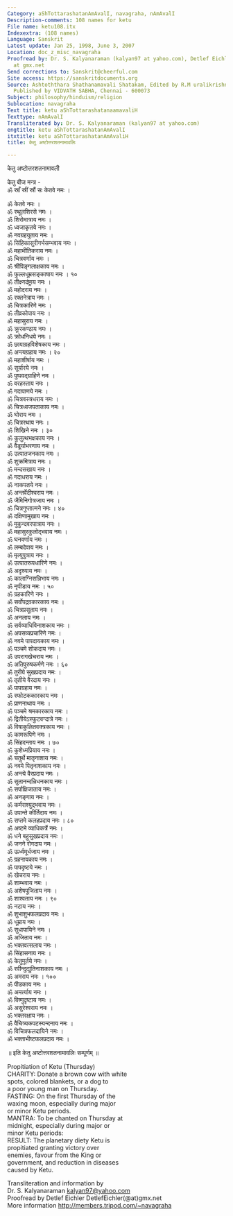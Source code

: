 ```yaml
---
Category: aShTottarashatanAmAvalI, navagraha, nAmAvalI
Description-comments: 108 names for ketu
File name: ketu108.itx
Indexextra: (108 names)
Language: Sanskrit
Latest update: Jan 25, 1998, June 3, 2007
Location: doc_z_misc_navagraha
Proofread by: Dr. S. Kalyanaraman (kalyan97 at yahoo.com), Detlef Eichler DetlefEichler
  at gmx.net
Send corrections to: Sanskrit@cheerful.com
Site access: https://sanskritdocuments.org
Source: Ashtoththara Shathanamavali Shatakam, Edited by R.M uralikrishna Srowthigal,
  Published by VIDVATH SABHA, Chennai - 600073
Subject: philosophy/hinduism/religion
Sublocation: navagraha
Text title: ketu aShTottarashatanaamavaliH
Texttype: nAmAvalI
Transliterated by: Dr. S. Kalyanaraman (kalyan97 at yahoo.com)
engtitle: ketu aShTottarashatanAmAvalI
itxtitle: ketu aShTottarashatanAmAvaliH
title: केतु अष्टोत्तरशतनामावलिः

---
```

  
 केतु अष्टोत्तरशतनामावली   
  
केतु बीज मन्त्र -  
ॐ स्राँ स्रीं स्रौं सः केतवे नमः ।  
  
ॐ केतवे नमः ।  
ॐ स्थूलशिरसे नमः ।  
ॐ शिरोमात्राय नमः ।  
ॐ ध्वजाकृतये नमः ।  
ॐ नवग्रहयुताय नमः ।  
ॐ सिंहिकासुरीगर्भसम्भवाय नमः ।  
ॐ महाभीतिकराय नमः ।  
ॐ चित्रवर्णाय नमः ।  
ॐ श्रीपिङ्गलाक्षकाय नमः ।  
ॐ फुल्लधूम्रसङ्काषाय नमः । १०  
ॐ तीक्ष्णदंष्ट्राय नमः ।  
ॐ महोदराय नमः ।  
ॐ रक्तनेत्राय नमः ।  
ॐ चित्रकारिणे नमः ।  
ॐ तीव्रकोपाय नमः ।  
ॐ महासुराय नमः ।  
ॐ क्रूरकण्ठाय नमः ।  
ॐ क्रोधनिधये नमः ।  
ॐ छायाग्रहविशेषकाय नमः ।  
ॐ अन्त्यग्रहाय नमः । २०  
ॐ महाशीर्षाय नमः ।  
ॐ सूर्यारये नमः ।  
ॐ पुष्पवद्ग्राहिणे नमः ।  
ॐ वरहस्ताय नमः ।  
ॐ गदापाणये नमः ।  
ॐ चित्रवस्त्रधराय नमः ।  
ॐ चित्रध्वजपताकाय नमः ।  
ॐ घोराय नमः ।  
ॐ चित्ररथाय नमः ।  
ॐ शिखिने नमः । ३०  
ॐ कुलुत्थभक्षकाय नमः ।  
ॐ वैडूर्याभरणाय नमः ।  
ॐ उत्पातजनकाय नमः ।  
ॐ शुक्रमित्राय नमः ।  
ॐ मन्दसखाय नमः ।  
ॐ गदाधराय नमः ।  
ॐ नाकपतये नमः ।  
ॐ अन्तर्वेदीश्वराय नमः ।  
ॐ जैमिनिगोत्रजाय नमः ।  
ॐ चित्रगुप्तात्मने नमः । ४०  
ॐ दक्षिणामुखाय नमः ।  
ॐ मुकुन्दवरपात्राय नमः ।  
ॐ महासुरकुलोद्भवाय नमः ।  
ॐ घनवर्णाय नमः ।  
ॐ लम्बदेवाय नमः ।  
ॐ मृत्युपुत्राय नमः ।  
ॐ उत्पातरूपधारिणे नमः ।  
ॐ अदृश्याय नमः ।  
ॐ कालाग्निसन्निभाय नमः ।  
ॐ नृपीडाय नमः । ५०  
ॐ ग्रहकारिणे नमः ।  
ॐ सर्वोपद्रवकारकाय नमः ।  
ॐ चित्रप्रसूताय नमः ।  
ॐ अनलाय नमः ।  
ॐ सर्वव्याधिविनाशकाय नमः ।  
ॐ अपसव्यप्रचारिणे नमः ।  
ॐ नवमे पापदायकाय नमः ।  
ॐ पञ्चमे शोकदाय नमः ।  
ॐ उपरागखेचराय नमः ।  
ॐ अतिपुरुषकर्मणे नमः । ६०  
ॐ तुरीये सुखप्रदाय नमः ।  
ॐ तृतीये वैरदाय नमः ।  
ॐ पापग्रहाय नमः ।  
ॐ स्फोटककारकाय नमः ।  
ॐ प्राणनाथाय नमः ।  
ॐ पञ्चमे श्रमकारकाय नमः ।  
ॐ द्वितीयेऽस्फुटवग्दात्रे नमः ।  
ॐ विषाकुलितवक्त्रकाय नमः ।  
ॐ कामरूपिणे नमः ।  
ॐ सिंहदन्ताय नमः । ७०  
ॐ कुशेध्मप्रियाय नमः ।  
ॐ चतुर्थे मातृनाशाय नमः ।  
ॐ नवमे पितृनाशकाय नमः ।  
ॐ अन्त्ये वैरप्रदाय नमः ।  
ॐ सुतानन्दन्निधनकाय नमः ।  
ॐ सर्पाक्षिजाताय नमः ।  
ॐ अनङ्गाय नमः ।  
ॐ कर्मराश्युद्भवाय नमः ।  
ॐ उपान्ते कीर्तिदाय नमः ।  
ॐ सप्तमे कलहप्रदाय नमः । ८०  
ॐ अष्टमे व्याधिकर्त्रे नमः ।  
ॐ धने बहुसुखप्रदाय नमः ।  
ॐ जनने रोगदाय नमः ।  
ॐ ऊर्ध्वमूर्धजाय नमः ।  
ॐ ग्रहनायकाय नमः ।  
ॐ पापदृष्टये नमः ।  
ॐ खेचराय नमः ।  
ॐ शाम्भवाय नमः ।  
ॐ अशेषपूजिताय नमः ।  
ॐ शाश्वताय नमः । ९०  
ॐ नटाय नमः ।  
ॐ शुभाशुभफलप्रदाय नमः ।  
ॐ धूम्राय नमः ।  
ॐ सुधापायिने नमः ।  
ॐ अजिताय नमः ।  
ॐ भक्तवत्सलाय नमः ।  
ॐ सिंहासनाय नमः ।  
ॐ केतुमूर्तये नमः ।  
ॐ रवीन्दुद्युतिनाशकाय नमः ।  
ॐ अमराय नमः । १००  
ॐ पीडकाय नमः ।  
ॐ अमर्त्याय नमः ।  
ॐ विष्णुदृष्टाय नमः ।  
ॐ असुरेश्वराय नमः ।  
ॐ भक्तरक्षाय नमः ।  
ॐ वैचित्र्यकपटस्यन्दनाय नमः ।  
ॐ विचित्रफलदायिने नमः ।  
ॐ भक्ताभीष्टफलप्रदाय नमः ।  
  
॥ इति केतु अष्टोत्तरशतनामावलिः सम्पूर्णम् ॥  
  
  
  
Propitiation of Ketu (Thursday)  
CHARITY: Donate a brown cow with white  
spots, colored blankets, or a dog to  
a poor young man on Thursday.  
FASTING: On the first Thursday of the  
waxing moon, especially during major  
or minor Ketu periods.  
MANTRA: To be chanted on Thursday at  
midnight, especially during major or  
minor Ketu periods:    
RESULT: The planetary diety Ketu is  
propitiated granting victory over  
enemies, favour from the King or  
government, and reduction in diseases  
caused by Ketu.  
  
Transliteration and information by  
Dr. S. Kalyanaraman kalyan97@yahoo.com  
Proofread by Detlef Eichler DetlefEichler(@at)gmx.net  
More information http://members.tripod.com/~navagraha  
  
  
